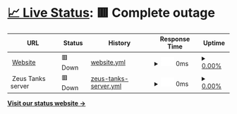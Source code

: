 # [📈 Live Status](https://status.zeustanks.online): <!--live status--> **🟥 Complete outage**

<!--start: status pages-->
<!-- This summary is generated by Upptime (https://github.com/upptime/upptime) -->
<!-- Do not edit this manually, your changes will be overwritten -->
<!-- prettier-ignore -->
| URL | Status | History | Response Time | Uptime |
| --- | ------ | ------- | ------------- | ------ |
| <img alt="" src="https://icons.duckduckgo.com/ip3/zeustanks.online.ico" height="13"> [Website](https://zeustanks.online) | 🟥 Down | [website.yml](https://github.com/ZeusTanks/ztanks-status/commits/HEAD/history/website.yml) | <details><summary><img alt="Response time graph" src="./graphs/website/response-time-week.png" height="20"> 0ms</summary><br><a href="https://status.zeustanks.online/history/website"><img alt="Response time 2502" src="https://img.shields.io/endpoint?url=https%3A%2F%2Fraw.githubusercontent.com%2FZeusTanks%2Fztanks-status%2FHEAD%2Fapi%2Fwebsite%2Fresponse-time.json"></a><br><a href="https://status.zeustanks.online/history/website"><img alt="24-hour response time 0" src="https://img.shields.io/endpoint?url=https%3A%2F%2Fraw.githubusercontent.com%2FZeusTanks%2Fztanks-status%2FHEAD%2Fapi%2Fwebsite%2Fresponse-time-day.json"></a><br><a href="https://status.zeustanks.online/history/website"><img alt="7-day response time 0" src="https://img.shields.io/endpoint?url=https%3A%2F%2Fraw.githubusercontent.com%2FZeusTanks%2Fztanks-status%2FHEAD%2Fapi%2Fwebsite%2Fresponse-time-week.json"></a><br><a href="https://status.zeustanks.online/history/website"><img alt="30-day response time 0" src="https://img.shields.io/endpoint?url=https%3A%2F%2Fraw.githubusercontent.com%2FZeusTanks%2Fztanks-status%2FHEAD%2Fapi%2Fwebsite%2Fresponse-time-month.json"></a><br><a href="https://status.zeustanks.online/history/website"><img alt="1-year response time 2502" src="https://img.shields.io/endpoint?url=https%3A%2F%2Fraw.githubusercontent.com%2FZeusTanks%2Fztanks-status%2FHEAD%2Fapi%2Fwebsite%2Fresponse-time-year.json"></a></details> | <details><summary><a href="https://status.zeustanks.online/history/website">0.00%</a></summary><a href="https://status.zeustanks.online/history/website"><img alt="All-time uptime 56.24%" src="https://img.shields.io/endpoint?url=https%3A%2F%2Fraw.githubusercontent.com%2FZeusTanks%2Fztanks-status%2FHEAD%2Fapi%2Fwebsite%2Fuptime.json"></a><br><a href="https://status.zeustanks.online/history/website"><img alt="24-hour uptime 0.00%" src="https://img.shields.io/endpoint?url=https%3A%2F%2Fraw.githubusercontent.com%2FZeusTanks%2Fztanks-status%2FHEAD%2Fapi%2Fwebsite%2Fuptime-day.json"></a><br><a href="https://status.zeustanks.online/history/website"><img alt="7-day uptime 0.00%" src="https://img.shields.io/endpoint?url=https%3A%2F%2Fraw.githubusercontent.com%2FZeusTanks%2Fztanks-status%2FHEAD%2Fapi%2Fwebsite%2Fuptime-week.json"></a><br><a href="https://status.zeustanks.online/history/website"><img alt="30-day uptime 1.38%" src="https://img.shields.io/endpoint?url=https%3A%2F%2Fraw.githubusercontent.com%2FZeusTanks%2Fztanks-status%2FHEAD%2Fapi%2Fwebsite%2Fuptime-month.json"></a><br><a href="https://status.zeustanks.online/history/website"><img alt="1-year uptime 56.24%" src="https://img.shields.io/endpoint?url=https%3A%2F%2Fraw.githubusercontent.com%2FZeusTanks%2Fztanks-status%2FHEAD%2Fapi%2Fwebsite%2Fuptime-year.json"></a></details>
| <img alt="" src="https://icons.duckduckgo.com/ip3/null.ico" height="13"> Zeus Tanks server | 🟥 Down | [zeus-tanks-server.yml](https://github.com/ZeusTanks/ztanks-status/commits/HEAD/history/zeus-tanks-server.yml) | <details><summary><img alt="Response time graph" src="./graphs/zeus-tanks-server/response-time-week.png" height="20"> 0ms</summary><br><a href="https://status.zeustanks.online/history/zeus-tanks-server"><img alt="Response time 121" src="https://img.shields.io/endpoint?url=https%3A%2F%2Fraw.githubusercontent.com%2FZeusTanks%2Fztanks-status%2FHEAD%2Fapi%2Fzeus-tanks-server%2Fresponse-time.json"></a><br><a href="https://status.zeustanks.online/history/zeus-tanks-server"><img alt="24-hour response time 0" src="https://img.shields.io/endpoint?url=https%3A%2F%2Fraw.githubusercontent.com%2FZeusTanks%2Fztanks-status%2FHEAD%2Fapi%2Fzeus-tanks-server%2Fresponse-time-day.json"></a><br><a href="https://status.zeustanks.online/history/zeus-tanks-server"><img alt="7-day response time 0" src="https://img.shields.io/endpoint?url=https%3A%2F%2Fraw.githubusercontent.com%2FZeusTanks%2Fztanks-status%2FHEAD%2Fapi%2Fzeus-tanks-server%2Fresponse-time-week.json"></a><br><a href="https://status.zeustanks.online/history/zeus-tanks-server"><img alt="30-day response time 0" src="https://img.shields.io/endpoint?url=https%3A%2F%2Fraw.githubusercontent.com%2FZeusTanks%2Fztanks-status%2FHEAD%2Fapi%2Fzeus-tanks-server%2Fresponse-time-month.json"></a><br><a href="https://status.zeustanks.online/history/zeus-tanks-server"><img alt="1-year response time 121" src="https://img.shields.io/endpoint?url=https%3A%2F%2Fraw.githubusercontent.com%2FZeusTanks%2Fztanks-status%2FHEAD%2Fapi%2Fzeus-tanks-server%2Fresponse-time-year.json"></a></details> | <details><summary><a href="https://status.zeustanks.online/history/zeus-tanks-server">0.00%</a></summary><a href="https://status.zeustanks.online/history/zeus-tanks-server"><img alt="All-time uptime 10.95%" src="https://img.shields.io/endpoint?url=https%3A%2F%2Fraw.githubusercontent.com%2FZeusTanks%2Fztanks-status%2FHEAD%2Fapi%2Fzeus-tanks-server%2Fuptime.json"></a><br><a href="https://status.zeustanks.online/history/zeus-tanks-server"><img alt="24-hour uptime 0.00%" src="https://img.shields.io/endpoint?url=https%3A%2F%2Fraw.githubusercontent.com%2FZeusTanks%2Fztanks-status%2FHEAD%2Fapi%2Fzeus-tanks-server%2Fuptime-day.json"></a><br><a href="https://status.zeustanks.online/history/zeus-tanks-server"><img alt="7-day uptime 0.00%" src="https://img.shields.io/endpoint?url=https%3A%2F%2Fraw.githubusercontent.com%2FZeusTanks%2Fztanks-status%2FHEAD%2Fapi%2Fzeus-tanks-server%2Fuptime-week.json"></a><br><a href="https://status.zeustanks.online/history/zeus-tanks-server"><img alt="30-day uptime 1.38%" src="https://img.shields.io/endpoint?url=https%3A%2F%2Fraw.githubusercontent.com%2FZeusTanks%2Fztanks-status%2FHEAD%2Fapi%2Fzeus-tanks-server%2Fuptime-month.json"></a><br><a href="https://status.zeustanks.online/history/zeus-tanks-server"><img alt="1-year uptime 10.95%" src="https://img.shields.io/endpoint?url=https%3A%2F%2Fraw.githubusercontent.com%2FZeusTanks%2Fztanks-status%2FHEAD%2Fapi%2Fzeus-tanks-server%2Fuptime-year.json"></a></details>

<!--end: status pages-->

[**Visit our status website →**](https://status.zeustanks.online)
